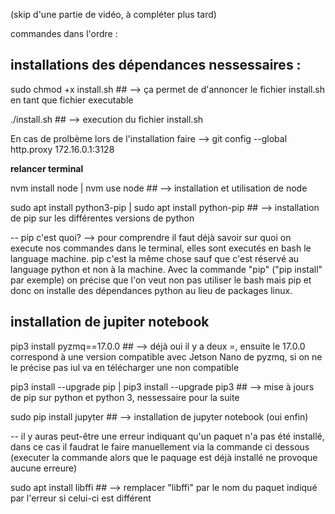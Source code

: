 (skip d'une partie de vidéo, à compléter plus tard)

commandes dans l'ordre : 

## installations des dépendances nessessaires :
sudo chmod +x install.sh  ## --> ça permet de d'annoncer le fichier install.sh en tant que fichier executable

./install.sh ## --> execution du fichier install.sh 

En cas de prolbème lors de l'installation faire --> git config --global http.proxy 172.16.0.1:3128


**relancer terminal**

nvm install node | nvm use node ## --> installation et utilisation de node 

sudo apt install python3-pip | sudo apt install python-pip ## --> installation de pip sur les différentes versions de python

-- pip c'est quoi?
--> pour comprendre il faut déjà savoir sur quoi on execute nos commandes dans le terminal, elles sont executés en bash le language machine. pip c'est la même chose sauf que c'est réservé au language python et non à la machine. Avec la commande "pip" ("pip install" par exemple) on précise que l'on veut non pas utiliser le bash mais pip et donc on installe des dépendances python au lieu de packages linux.


## installation de jupiter notebook 
pip3 install pyzmq==17.0.0  ## --> déjà oui il y a deux =, ensuite le 17.0.0 correspond à une version compatible avec Jetson Nano de pyzmq, si on ne le précise pas iul va en télécharger une non compatible

pip3 install --upgrade pip | pip3 install --upgrade pip3  ## --> mise à jours de pip sur python et python 3, nessessaire pour la suite

sudo pip install jupyter ## --> installation de jupyter notebook (oui enfin)

-- il y auras peut-être une erreur indiquant qu'un paquet n'a pas été installé, dans ce cas il faudrat le faire manuellement via la commande ci dessous (executer la commande alors que le paquage est déjà installé ne provoque aucune erreure)

sudo apt install libffi ## --> remplacer "libffi" par le nom du paquet indiqué par l'erreur si celui-ci est différent
